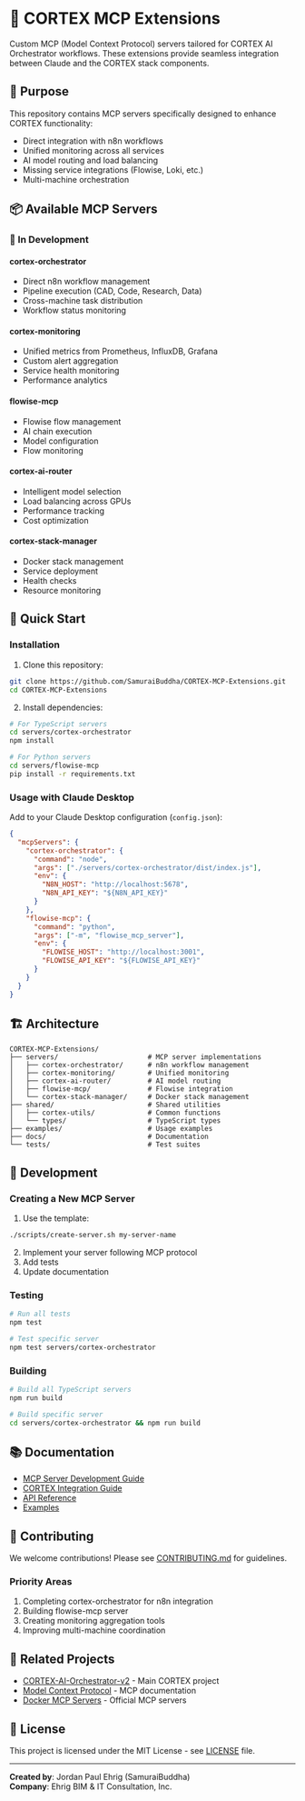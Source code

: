# 🔌 CORTEX MCP Extensions

Custom MCP (Model Context Protocol) servers tailored for CORTEX AI Orchestrator workflows. These extensions provide seamless integration between Claude and the CORTEX stack components.

## 🎯 Purpose

This repository contains MCP servers specifically designed to enhance CORTEX functionality:
- Direct integration with n8n workflows
- Unified monitoring across all services
- AI model routing and load balancing
- Missing service integrations (Flowise, Loki, etc.)
- Multi-machine orchestration

## 📦 Available MCP Servers

### 🚧 In Development

#### **cortex-orchestrator**
- Direct n8n workflow management
- Pipeline execution (CAD, Code, Research, Data)
- Cross-machine task distribution
- Workflow status monitoring

#### **cortex-monitoring**
- Unified metrics from Prometheus, InfluxDB, Grafana
- Custom alert aggregation
- Service health monitoring
- Performance analytics

#### **flowise-mcp**
- Flowise flow management
- AI chain execution
- Model configuration
- Flow monitoring

#### **cortex-ai-router**
- Intelligent model selection
- Load balancing across GPUs
- Performance tracking
- Cost optimization

#### **cortex-stack-manager**
- Docker stack management
- Service deployment
- Health checks
- Resource monitoring

## 🚀 Quick Start

### Installation

1. Clone this repository:
```bash
git clone https://github.com/SamuraiBuddha/CORTEX-MCP-Extensions.git
cd CORTEX-MCP-Extensions
```

2. Install dependencies:
```bash
# For TypeScript servers
cd servers/cortex-orchestrator
npm install

# For Python servers
cd servers/flowise-mcp
pip install -r requirements.txt
```

### Usage with Claude Desktop

Add to your Claude Desktop configuration (`config.json`):

```json
{
  "mcpServers": {
    "cortex-orchestrator": {
      "command": "node",
      "args": ["./servers/cortex-orchestrator/dist/index.js"],
      "env": {
        "N8N_HOST": "http://localhost:5678",
        "N8N_API_KEY": "${N8N_API_KEY}"
      }
    },
    "flowise-mcp": {
      "command": "python",
      "args": ["-m", "flowise_mcp_server"],
      "env": {
        "FLOWISE_HOST": "http://localhost:3001",
        "FLOWISE_API_KEY": "${FLOWISE_API_KEY}"
      }
    }
  }
}
```

## 🏗️ Architecture

```
CORTEX-MCP-Extensions/
├── servers/                      # MCP server implementations
│   ├── cortex-orchestrator/      # n8n workflow management
│   ├── cortex-monitoring/        # Unified monitoring
│   ├── cortex-ai-router/         # AI model routing
│   ├── flowise-mcp/              # Flowise integration
│   └── cortex-stack-manager/     # Docker stack management
├── shared/                       # Shared utilities
│   ├── cortex-utils/             # Common functions
│   └── types/                    # TypeScript types
├── examples/                     # Usage examples
├── docs/                         # Documentation
└── tests/                        # Test suites
```

## 🔧 Development

### Creating a New MCP Server

1. Use the template:
```bash
./scripts/create-server.sh my-server-name
```

2. Implement your server following MCP protocol
3. Add tests
4. Update documentation

### Testing

```bash
# Run all tests
npm test

# Test specific server
npm test servers/cortex-orchestrator
```

### Building

```bash
# Build all TypeScript servers
npm run build

# Build specific server
cd servers/cortex-orchestrator && npm run build
```

## 📚 Documentation

- [MCP Server Development Guide](docs/development-guide.md)
- [CORTEX Integration Guide](docs/cortex-integration.md)
- [API Reference](docs/api-reference.md)
- [Examples](examples/README.md)

## 🤝 Contributing

We welcome contributions! Please see [CONTRIBUTING.md](CONTRIBUTING.md) for guidelines.

### Priority Areas
1. Completing cortex-orchestrator for n8n integration
2. Building flowise-mcp server
3. Creating monitoring aggregation tools
4. Improving multi-machine coordination

## 🔗 Related Projects

- [CORTEX-AI-Orchestrator-v2](https://github.com/SamuraiBuddha/CORTEX-AI-Orchestrator-v2) - Main CORTEX project
- [Model Context Protocol](https://modelcontextprotocol.io/) - MCP documentation
- [Docker MCP Servers](https://github.com/docker/mcp-servers) - Official MCP servers

## 📝 License

This project is licensed under the MIT License - see [LICENSE](LICENSE) file.

---

**Created by**: Jordan Paul Ehrig (SamuraiBuddha)  
**Company**: Ehrig BIM & IT Consultation, Inc.